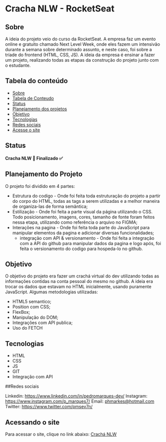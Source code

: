 # Cracha NLW - RocketSeat

## Sobre
  A ideia do projeto veio do curso da RocketSeat. A empresa faz um evento online e gratuito chamado Next Level Week, onde eles fazem um intensivão durante a semana sobre determinado assunto, e neste caso, foi sobre a tríade do frontend (HTML, CSS, JS).  A ideia da empresa é ensinar a fazer um projeto, realizando todas as etapas da construção do projeto junto com o estudante. 

## Tabela do conteúdo

   * [Sobre](#Sobre)
   * [Tabela de Conteudo](#tabela-de-conteudo)
   * [Status](#status)
   * [Planejamento dos projetos](#planejamento-dos-projetos)
   * [Objetivo](#objetivo)
   * [Tecnologias](#tecnologias)
   * [Redes sociais](#redes-sociais)
   * [Acesse o site](#acesse-o-site)

## Status
 
  #### Cracha NLW 🚀 Finalizado ✅
  
## Planejamento do Projeto

O projeto foi dividido em 4 partes:
  
  * Estrutura do codigo - Onde foi feita toda estruturação do projeto a partir do corpo do HTML, todas as tags a serem utilizadas e a melhor maneira de organiza-las de forma semântica;
  * Estilização - Onde foi feita a parte visual da página utilizando o CSS. Todo posicionamento, imagens, cores, tamanho de fonte foram feitos nessa etapa, utilizando como referência o arquivo no FIGMA; 
  * Interações na pagina - Onde foi feita toda parte do JavaScript para manipular elementos da pagina e adicionar diversas funcionalidades;
    * integração com API & versionamento - Onde foi feita a integração com a API do github para manipular dados da pagina e logo após, foi feita o versionamento do codigo para hospeda-lo no github.
      

## Objetivo

  O objetivo do projeto era fazer um crachá virtual do dev utilizando todas as informações contidas na conta pessoal do mesmo no github. A ideia era trocar os dados que estavam no HTML inicialmente, usando puramente JavaScript.
  Algumas metodologias utilizadas:
   
   * HTML5 semantico;
   * Position com CSS;
   * FlexBox;
   * Manipulação do DOM;
   * Integrações com API publica;
   * Uso do FETCH



## Tecnologias

 * HTML
 * CSS
 * JS
 * GIT
 * Integração com API

##Redes sociais

  Linkedin: https://www.linkedin.com/in/pedromarques-dev/
  Instagram: https://www.instagram.com/p_marques7/
  Email: phmarkes@hotmail.com
  Twitter: https://www.twitter.com/pmsev7n/

## Acessando o site

Para acessar o site, clique no link abaixo:
<a href= "https://pedromarques-dev.github.io/cracha-nlw/" target= "_blank">Crachá NLW</a>
